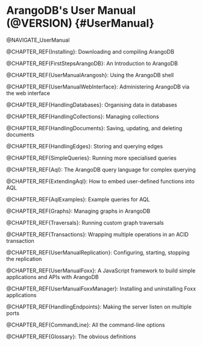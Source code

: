 ArangoDB's User Manual (@VERSION) {#UserManual}
===============================================

@NAVIGATE_UserManual

@CHAPTER_REF{Installing}: Downloading and compiling ArangoDB

@CHAPTER_REF{FirstStepsArangoDB}: An Introduction to ArangoDB

@CHAPTER_REF{UserManualArangosh}: Using the ArangoDB shell

@CHAPTER_REF{UserManualWebInterface}: Administering ArangoDB via the web interface

@CHAPTER_REF{HandlingDatabases}: Organising data in databases

@CHAPTER_REF{HandlingCollections}: Managing collections

@CHAPTER_REF{HandlingDocuments}: Saving, updating, and deleting documents

@CHAPTER_REF{HandlingEdges}: Storing and querying edges

@CHAPTER_REF{SimpleQueries}: Running more specialised queries

@CHAPTER_REF{Aql}: The ArangoDB query language for complex querying

@CHAPTER_REF{ExtendingAql}: How to embed user-defined functions into AQL

@CHAPTER_REF{AqlExamples}: Example queries for AQL

@CHAPTER_REF{Graphs}: Managing graphs in ArangoDB

@CHAPTER_REF{Traversals}: Running custom graph traversals

@CHAPTER_REF{Transactions}: Wrapping multiple operations in an ACID transaction

@CHAPTER_REF{UserManualReplication}: Configuring, starting, stopping the replication

@CHAPTER_REF{UserManualFoxx}: A JavaScript framework to build simple applications and APIs with ArangoDB

@CHAPTER_REF{UserManualFoxxManager}: Installing and uninstalling Foxx applications

@CHAPTER_REF{HandlingEndpoints}: Making the server listen on multiple ports

@CHAPTER_REF{CommandLine}: All the command-line options

@CHAPTER_REF{Glossary}: The obvious definitions
